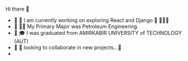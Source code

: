  Hi there 👋
- 🔭 👶 I am currently working on exploring React and Django 🚀 👩🏻‍🚀 
- 🌱 👷🏻  My Primary Major was Petroleum Engineering.
- 👯 🎓 I was graduated from AMIRKABIR UNIVERSITY of TECHNOLOGY (AUT)
- 🤔 🤝 looking to collaborate in new projects...🤏
-
